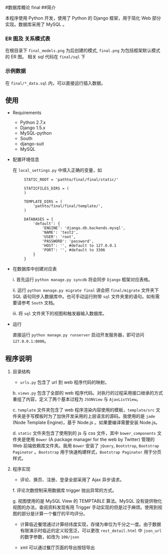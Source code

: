 #数据库概论 final
##简介

本程序使用 Python 开发，使用了 Python 的 Django 框架，用于简化 Web 部分实现。数据库采用了 MySQL 。

### ER 图及 关系模式表

在根目录下 `final_models.png` 为后创建的模式, `final.png` 为包括框架默认模式的 ER 图。
相关 sql 代码在 `final/sql` 下

### 示例数据

在 `final/*_data.sql` 内，可以直接运行插入数据。

## 使用

* Requirements

	* Python 2.7.x
	* Django 1.5.x
	* MySQL-python
	* South
	* django-suit
	* MySQL


* 配置环境信息

   在 `local_settings.py` 中填入正确的变量，如
   
   ```
        STATIC_ROOT = 'pathto/final/final/static/'
        
        STATICFILES_DIRS = (
        )
        
        TEMPLATE_DIRS = (
            'pathto/final/final/template/',
        )
        
        DATABASES = {
            'default': {
                'ENGINE': 'django.db.backends.mysql',
                'NAME': 'test2',
                'USER': 'root',
                'PASSWORD': 'password',
                'HOST': '', #default to 127.0.0.1
                'PORT': '', #default to 3306
            }
        }
   ```
   
* 在数据库中创建对应表
	
	i. 首先运行 `python manage.py syncdb` 将会同步 `Django` 框架对应表格。
	
	ii. 运行 `python manage.py migrate final` 讲会把 `final/migrate` 文件夹下 SQL 语句同步入数据库中。也可手动运行附带 `sql` 文件夹里的语句。如有需要请参考 `South` 文档。
	
	iii. 将 `sql` 文件夹下的视图和触发器输入数据库。

* 运行

	直接运行 `python manage.py runserver` 启动开发服务器，即可访问 `127.0.0.1:8000`。
	
## 程序说明

1. 目录结构
	
	* `urls.py` 包含了 url 到 web 程序代码的映射。
	
	b. `views.py` 包含了全部的 web 程序代码。对执行的过程采用接口继承的方式重组了内容，定义了两个基本过程为 `JSONView` 与 `AjaxListView`。
	
	c. `template` 文件夹包含了 web 程序渲染内容使用的模板，`template/src` 文件夹是手写模板时为了加快开发采用的上层语言的源码。我使用的是 `jade` (Node Template Engine)，基于 Node.js 。如果要编译需要安装 Node.js。
	
	d. `static` 文件夹包含了使用到的 js 与 css 文件，其中 `bower_components` 文件夹是使用 `Bower` (A package manager for the web by Twitter) 管理的 Web 前端依赖库文件夹。我用 `Bower` 安装了 `jQuery`, `Bootstrap`, `Bootstrap Paginator` 。`Bootstrap` 用于快速构建样式，`Bootstrap Paginator` 用于分页样式。
	
2. 程序实现
	
	* 评论、换页、注册、登录全部采用了 Ajax 异步请求。
	
	f. 评论次数控制采用数据库 trigger 抛出异常的方式。
	
	g. 视图使用的是 MySQL View 的 TEMPTABLE 算法。MySQL 没有提供物化视图的办法，查阅资料发现有用 Trigger 手动实现的但是过于麻烦。使用到视图的部分是计算一个餐厅的平均评分。
	
	* 计算临近餐馆通过计算经纬度实现，存储为单位为千分之一度。由于数据有限演示时临近的定义较宽泛，可以更改 `rest_detail.html` 中 `json_url` 的数字参数，如改为 `100/json`
	
	* xml 可以通过餐厅页面的导出按钮导出
	
